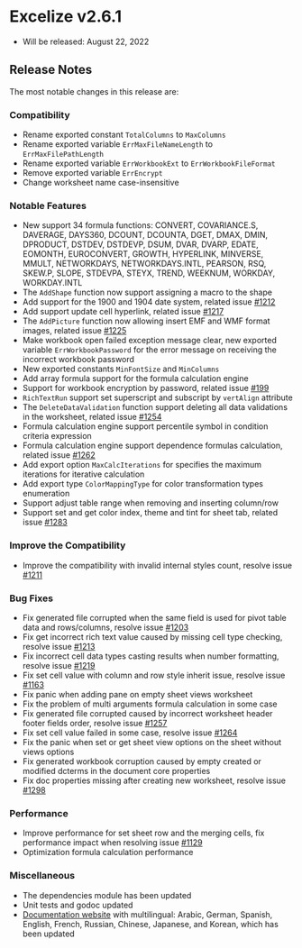 # Excelize v2.6.1

* Will be released: August 22, 2022

## Release Notes

The most notable changes in this release are:

### Compatibility

* Rename exported constant `TotalColumns` to `MaxColumns`
* Rename exported variable `ErrMaxFileNameLength` to `ErrMaxFilePathLength`
* Rename exported variable `ErrWorkbookExt` to `ErrWorkbookFileFormat`
* Remove exported variable `ErrEncrypt`
* Change worksheet name case-insensitive

### Notable Features

* New support 34 formula functions: CONVERT, COVARIANCE.S, DAVERAGE, DAYS360, DCOUNT, DCOUNTA, DGET, DMAX, DMIN, DPRODUCT, DSTDEV, DSTDEVP, DSUM, DVAR, DVARP, EDATE, EOMONTH, EUROCONVERT, GROWTH, HYPERLINK, MINVERSE, MMULT, NETWORKDAYS, NETWORKDAYS.INTL, PEARSON, RSQ, SKEW.P, SLOPE, STDEVPA, STEYX, TREND, WEEKNUM, WORKDAY, WORKDAY.INTL
* The `AddShape` function now support assigning a macro to the shape
* Add support for the 1900 and 1904 date system, related issue [#1212](https://github.com/xuri/excelize/issues/1212)
* Add support update cell hyperlink, related issue [#1217](https://github.com/xuri/excelize/issues/1217)
* The `AddPicture` function now allowing insert EMF and WMF format images, related issue [#1225](https://github.com/xuri/excelize/issues/1225)
* Make workbook open failed exception message clear, new exported variable `ErrWorkbookPassword` for the error message on receiving the incorrect workbook password
* New exported constants `MinFontSize` and `MinColumns`
* Add array formula support for the formula calculation engine
* Support for workbook encryption by password, related issue [#199](https://github.com/xuri/excelize/issues/199)
* `RichTextRun` support set superscript and subscript by `vertAlign` attribute
* The `DeleteDataValidation` function support deleting all data validations in the worksheet, related issue [#1254](https://github.com/xuri/excelize/issues/1254)
* Formula calculation engine support percentile symbol in condition criteria expression
* Formula calculation engine support dependence formulas calculation, related issue [#1262](https://github.com/xuri/excelize/issues/1262)
* Add export option `MaxCalcIterations` for specifies the maximum iterations for iterative calculation
* Add export type `ColorMappingType` for color transformation types enumeration
* Support adjust table range when removing and inserting column/row
* Support set and get color index, theme and tint for sheet tab, related issue [#1283](https://github.com/xuri/excelize/issues/1283)

### Improve the Compatibility

* Improve the compatibility with invalid internal styles count, resolve issue [#1211](https://github.com/xuri/excelize/issues/1211)

### Bug Fixes

* Fix generated file corrupted when the same field is used for pivot table data and rows/columns, resolve issue [#1203](https://github.com/xuri/excelize/issues/1203)
* Fix get incorrect rich text value caused by missing cell type checking, resolve issue [#1213](https://github.com/xuri/excelize/issues/1213)
* Fix incorrect cell data types casting results when number formatting, resolve issue [#1219](https://github.com/xuri/excelize/issues/1219)
* Fix set cell value with column and row style inherit issue, resolve issue [#1163](https://github.com/xuri/excelize/issues/1163)
* Fix panic when adding pane on empty sheet views worksheet
* Fix the problem of multi arguments formula calculation in some case
* Fix generated file corrupted caused by incorrect worksheet header footer fields order, resolve issue [#1257](https://github.com/xuri/excelize/issues/1257)
* Fix set cell value failed in some case, resolve issue [#1264](https://github.com/xuri/excelize/issues/1264)
* Fix the panic when set or get sheet view options on the sheet without views options
* Fix generated workbook corruption caused by empty created or modified dcterms in the document core properties
* Fix doc properties missing after creating new worksheet, resolve issue [#1298](https://github.com/xuri/excelize/issues/1298)

### Performance

* Improve performance for set sheet row and the merging cells, fix performance impact when resolving issue [#1129](https://github.com/xuri/excelize/issues/1129)
* Optimization formula calculation performance

### Miscellaneous

* The dependencies module has been updated
* Unit tests and godoc updated
* [Documentation website](https://xuri.me/excelize) with multilingual: Arabic, German, Spanish, English, French, Russian, Chinese, Japanese, and Korean, which has been updated
